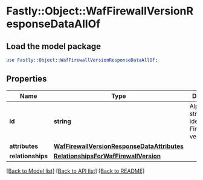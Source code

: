 # Fastly::Object::WafFirewallVersionResponseDataAllOf

## Load the model package
```perl
use Fastly::Object::WafFirewallVersionResponseDataAllOf;
```

## Properties
Name | Type | Description | Notes
------------ | ------------- | ------------- | -------------
**id** | **string** | Alphanumeric string identifying a Firewall version. | [optional] [readonly] 
**attributes** | [**WafFirewallVersionResponseDataAttributes**](WafFirewallVersionResponseDataAttributes.md) |  | [optional] 
**relationships** | [**RelationshipsForWafFirewallVersion**](RelationshipsForWafFirewallVersion.md) |  | [optional] 

[[Back to Model list]](../README.md#documentation-for-models) [[Back to API list]](../README.md#documentation-for-api-endpoints) [[Back to README]](../README.md)


